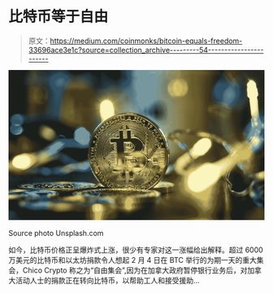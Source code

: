 # 比特币等于自由

> 原文：<https://medium.com/coinmonks/bitcoin-equals-freedom-33696ace3e1c?source=collection_archive---------54----------------------->

![](img/1eed48a344e608d2e63a0217d9ca0be5.png)

Source photo Unsplash.com

如今，比特币价格正呈爆炸式上涨，很少有专家对这一涨幅给出解释。超过 6000 万美元的比特币和以太坊捐款令人想起 2 月 4 日在 BTC 举行的为期一天的重大集会，Chico Crypto 称之为“自由集会”,因为在加拿大政府暂停银行业务后，对加拿大活动人士的捐款正在转向比特币，以帮助工人和接受援助…